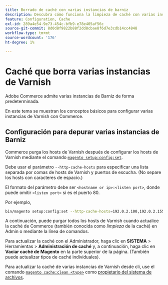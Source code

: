 ```yaml
---
title: Borrado de caché con varias instancias de barniz
description: Descubra cómo funciona la limpieza de caché con varias instancias de Barniz.
feature: Configuration, Cache
exl-id: 289a4e54-9e73-454c-bfb9-e78e405af56c
source-git-commit: 8d0d8f9822b88f2dd8cbae8f6d7e3cdb14cc4848
workflow-type: tm+mt
source-wordcount: '176'
ht-degree: 1%

---
```


# Caché que borra varias instancias de Varnish

Adobe Commerce admite varias instancias de Barniz de forma predeterminada.

En este tema se muestran los conceptos básicos para configurar varias instancias de Varnish con Commerce.

## Configuración para depurar varias instancias de Barniz

Commerce purga los hosts de Varnish después de configurar los hosts de Varnish mediante el comando [`magento setup:config:set`](../../installation/tutorials/deployment.md).

Debe usar el parámetro `--http-cache-hosts` para especificar una lista separada por comas de hosts de Varnish y puertos de escucha. (No separe los hosts con caracteres de espacio.)

El formato del parámetro debe ser `<hostname or ip>:<listen port>`, donde puede omitir `<listen port>` si es el puerto 80.

Por ejemplo,

```bash
bin/magento setup:config:set --http-cache-hosts=192.0.2.100,192.0.2.155:8080
```

A continuación, puede purgar todos los hosts de Varnish cuando actualice la caché de Commerce (también conocida como _limpieza_ de la caché) en Admin o mediante la línea de comandos.

Para actualizar la caché con el Administrador, haga clic en **SISTEMA** > Herramientas > **Administración de caché** y, a continuación, haga clic en **Vaciar caché de Magento** en la parte superior de la página. (También puede actualizar tipos de caché individuales).

Para actualizar la caché de varias instancias de Varnish desde cli, use el comando [`magento cache:clean <type>`](../cli/manage-cache.md#clean-and-flush-cache-types) como [propietario del sistema de archivos](../../installation/prerequisites/file-system/overview.md).
